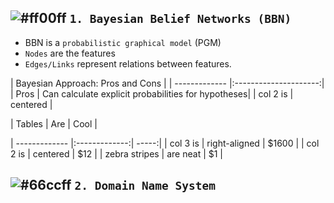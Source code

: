 
## ![#ff00ff](https://placehold.it/15/ff00ff/000000?text=+) `1. Bayesian Belief Networks (BBN)`

* BBN is a `probabilistic graphical model` (PGM)
* `Nodes` are the features
* `Edges/Links` represent relations between features.


| Bayesian Approach: Pros and Cons      |
| ------------- |:---------------------:|
| Pros          | Can calculate explicit probabilities for hypotheses|
| col 2 is      | centered |


| Tables        | Are           | Cool  |

| ------------- |:-------------:| -----:|
| col 3 is      | right-aligned | $1600 |
| col 2 is      | centered      |   $12 |
| zebra stripes | are neat      |    $1 |


## ![#66ccff](https://placehold.it/15/66ccff/000000?text=+) `2. Domain Name System`


